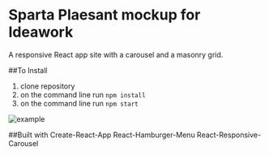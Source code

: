 # Sparta Plaesant mockup for Ideawork

A responsive React app site with a carousel and a masonry grid.

##To Install
1. clone repository
2. on the command line run `npm install`
3. on the command line run `npm start`

![example](Dragster.jpg)

##Built with 
Create-React-App
React-Hamburger-Menu
React-Responsive-Carousel

